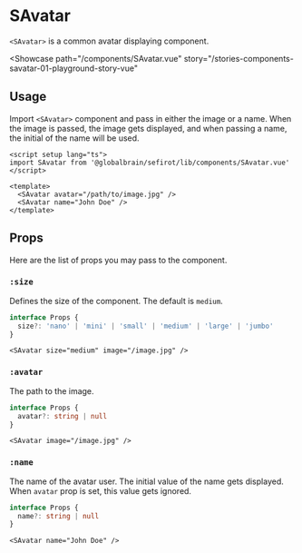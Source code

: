 <script setup lang="ts">
import SAvatar from 'sefirot/components/SAvatar.vue'
</script>

# SAvatar

`<SAvatar>` is a common avatar displaying component.

<Showcase
  path="/components/SAvatar.vue"
  story="/stories-components-savatar-01-playground-story-vue"
>
  <div class="flex flex-wrap gap-16">
    <SAvatar avatar="https://github.com/kiaking.png" />
    <SAvatar avatar="https://github.com/ryo-gk.png" />
    <SAvatar avatar="https://github.com/NozomuIkuta.png" />
    <SAvatar name="John Doe" />
    <SAvatar name="Anna Green" />
    <SAvatar name="George Walsh" />
  </div>
</Showcase>

## Usage

Import `<SAvatar>` component and pass in either the image or a name. When the image is passed, the image gets displayed, and when passing a name, the initial of the name will be used.

```vue
<script setup lang="ts">
import SAvatar from '@globalbrain/sefirot/lib/components/SAvatar.vue'
</script>

<template>
  <SAvatar avatar="/path/to/image.jpg" />
  <SAvatar name="John Doe" />
</template>
```

## Props

Here are the list of props you may pass to the component.

### `:size`

Defines the size of the component. The default is `medium`.

```ts
interface Props {
  size?: 'nano' | 'mini' | 'small' | 'medium' | 'large' | 'jumbo'
}
```

```vue-html
<SAvatar size="medium" image="/image.jpg" />
```

### `:avatar`

The path to the image. 

```ts
interface Props {
  avatar?: string | null
}
```

```vue-html
<SAvatar image="/image.jpg" />
```

### `:name`

The name of the avatar user. The initial value of the name gets displayed. When `avatar` prop is set, this value gets ignored.

```ts
interface Props {
  name?: string | null
}
```

```vue-html
<SAvatar name="John Doe" />
```
